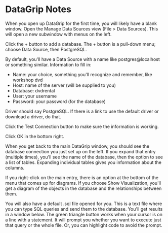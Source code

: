 # DataGrip Notes

When you open up DataGrip for the first time, you will likely have a blank window.  Open the Manage Data Sources view (File > Data Sources).  This will open a new subwindow with menus on the left.  

Click the + button to add a database.  The + button is a pull-down menu; choose Data Source, then PostgreSQL.  

By default, you'll have a Data Source with a name like postgres@localhost or something similar.  Information to fill in:

* Name: your choice, something you'll recognize and remember, like workshop dvd
* Host: name of the server (will be supplied to you)
* Database: dvdrental
* User: your username
* Password: your password (for the database)

Driver should say PostgreSQL.  If there is a link to use the default driver or download a driver, do that.  

Click the Test Connection button to make sure the information is working.  

Click OK in the bottom right.  

When you get back to the main DataGrip window, you should see the database connection you just set up on the left.  If you expand that entry (multiple times), you'll see the name of the database, then the option to see a list of tables.  Expanding individual tables gives you information about the columns.  

If you right-click on the main entry, there is an option at the bottom of the menu that comes up for diagrams.  If you choose Show Visualization, you'll get a diagram of the objects in the database and the relationships between them.  

You will also have a default .sql file opened for you.  This is a text file where you can type SQL queries and send them to the database.  You'll get results in a window below.  The green triangle button works when your cursor is on a line with a statement.  It will prompt you whether you want to execute just that query or the whole file.  Or, you can highlight code to avoid the prompt.  


 